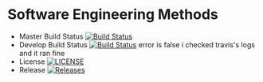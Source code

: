 # Software Engineering Methods

- Master Build Status [![Build Status](https://travis-ci.org/killeroid356/sem.svg?branch=master)](https://travis-ci.org/killeroid356/sem)
- Develop Build Status [![Build Status](https://travis-ci.org/killeroid356/sem.svg?branch=develop)](https://travis-ci.org/killeroid356/sem) error is false i checked travis's logs and it ran fine
- License [![LICENSE](https://img.shields.io/github/license/killeroid356/sem.svg?style=flat-square)](https://github.com/killeroid356/sem/blob/master/LICENSE)
- Release [![Releases](https://img.shields.io/github/release/killeroid356/sem/all.svg?style=flat-square)](https://github.com/killeroid356/sem/releases)
